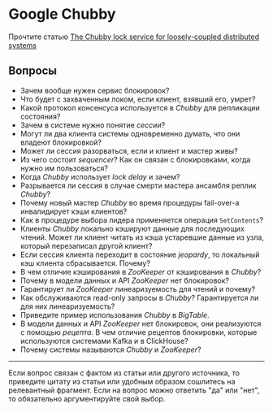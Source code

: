 # Google Chubby

Прочтите статью [The Chubby lock service for loosely-coupled distributed systems](https://ai.google/research/pubs/pub27897)

## Вопросы

* Зачем вообще нужен сервис блокировок?
* Что будет с захваченным локом, если клиент, взявший его, умрет?
* Какой протокол консенсуса используется в _Chubby_ для репликации состояния?
* Зачем в системе нужно понятие _сессии_? 
* Могут ли два клиента системы одновременно думать, что они владеют блокировкой?
* Может ли сессия разорваться, если и клиент и мастер живы? 
* Из чего состоит _sequencer_? Как он связан с блокировками, когда нужно им пользоваться?
* Когда _Chubby_ использует _lock delay_ и зачем?
* Разрывается ли сессия в случае смерти мастера ансамбля реплик _Chubby_?
* Почему новый мастер _Chubby_ во время процедуры fail-over-а инвалидирует кэши клиентов?
* Как в процедуре выбора лидера применяется операция `SetContents`?
* Клиенты _Chubby_ локально кэшируют данные для последующих чтений. Может ли клиент читать из кэша устаревшие данные из узла, который перезаписал другой клиент?
* Если сессия клиента переходит в состояние _jeopardy_, то локальный кэш клиента сбрасывается. Почему?
* В чем отличие кэширования в _ZooKeeper_ от кэширования в _Chubby_?
* Почему в модели данных и API _ZooKeeper_ нет блокировок?
* Гарантирует ли _ZooKeeper_ линеаризуемость для чтений и почему?
* Как обслуживаются read-only запросы в _Chubby_? Гарантируется ли для них линеаризуемость?
* Приведите пример использования _Chubby_ в _BigTable_.
* В модели данных и API _ZooKeeper_ нет блокировок, они реализуются с помощью _рецепта_. В чем отличие рецептов блокировки, которые используются системами Kafka и в ClickHouse?
* Почему системы называются _Chubby_ и _ZooKeeper_?

---

Если вопрос связан с фактом из статьи или другого источника, то приведите цитату из статьи или удобным образом сошлитесь на релевантный фрагмент.
Если на вопрос можно ответить "да" или "нет", то обязательно аргументируйте свой выбор.